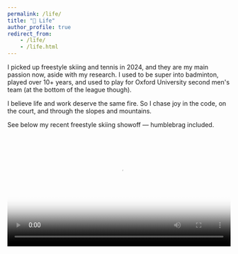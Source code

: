 ```yaml
---
permalink: /life/
title: "🌿 Life"
author_profile: true
redirect_from:
    - /life/
    - /life.html
---
```


I picked up freestyle skiing and tennis in 2024, and they are my main passion now, aside with my research.
I used to be super into badminton, played over 10+ years, and used to play for Oxford University second men's team (at the bottom of the league though).

I believe life and work deserve the same fire. So I chase joy in the code, on the court, and through the slopes and mountains.

See below my recent freestyle skiing showoff — humblebrag included.

<div style="max-width:700px">   <!-- limit the *container* if you wish -->
  <video
    src="https://raw.githubusercontent.com/yuhangsong/yuhangsong.github.io/master/files/ski.mp4"
    controls
    style="
      width:100%;          /* fill the text column */
      height:auto;         /* keep aspect-ratio */
      display:block;       /* no extra whitespace under the video */
    "
    poster="https://raw.githubusercontent.com/yuhangsong/yuhangsong.github.io/master/files/ski_cover.jpg">
  </video>
</div>